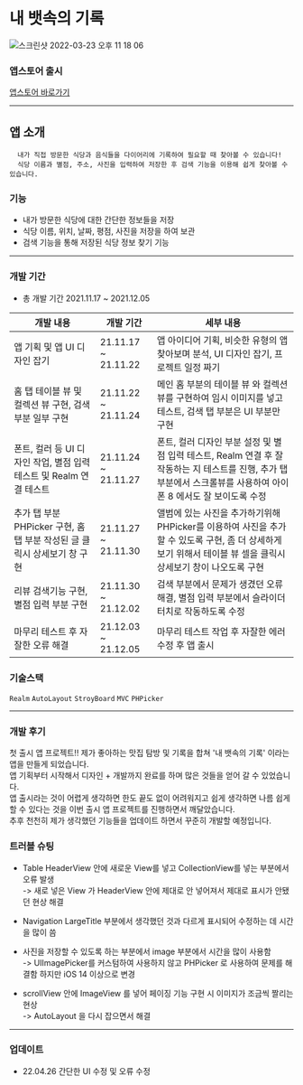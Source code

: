 <h1> 내 뱃속의 기록 </h1>

![스크린샷 2022-03-23 오후 11 18 06](https://user-images.githubusercontent.com/91923809/159721464-2cf64afc-e4e1-43fa-8d5d-435677147d39.png)


### 앱스토어 출시
[앱스토어 바로가기](https://apps.apple.com/kr/app/%EB%82%B4-%EB%B1%83%EC%86%8D%EC%9D%98-%EA%B8%B0%EB%A1%9D/id1596846269)


--------------------

## 앱 소개   
      내가 직접 방문한 식당과 음식들을 다이어리에 기록하여 필요할 때 찾아볼 수 있습니다!
      식당 이름과 별점, 주소, 사진을 입력하여 저장한 후 검색 기능을 이용해 쉽게 찾아볼 수 있습니다.
   
   
     
### 기능
* 내가 방문한 식당에 대한 간단한 정보들을 저장
* 식당 이름, 위치, 날짜, 평점, 사진을 저장을 하여 보관
* 검색 기능을 통해 저장된 식당 정보 찾기 기능

  
-------------------
### 개발 기간
* 총 개발 기간 2021.11.17 ~ 2021.12.05

|개발 내용|개발 기간|세부 내용|
|------|------|------|
|앱 기획 및 앱 UI 디자인 잡기|21.11.17 ~ 21.11.22|앱 아이디어 기획, 비슷한 유형의 앱 찾아보며 분석, UI 디자인 잡기, 프로젝트 일정 짜기|
|홈 탭 테이블 뷰 및 컬렉션 뷰 구현, 검색부분 일부 구현|21.11.22 ~ 21.11.24|메인 홈 부분의 테이블 뷰 와 컬렉션 뷰를 구현하여 임시 이미지를 넣고 테스트, 검색 탭 부분은 UI 부분만 구현|
|폰트, 컬러 등 UI 디자인 작업, 별점 입력 테스트 및 Realm 연결 테스트|21.11.24 ~ 21.11.27|폰트, 컬러 디자인 부분 설정 및 별점 입력 테스트, Realm 연결 후 잘 작동하는 지 테스트를 진행, 추가 탭 부분에서 스크롤뷰를 사용하여 아이폰 8 에서도 잘 보이도록 수정|
|추가 탭 부분 PHPicker 구현, 홈 탭 부분 작성된 글 클릭시 상세보기 창 구현|21.11.27 ~ 21.11.30|앨범에 있는 사진을 추가하기위해 PHPicker를 이용하여 사진을 추가할 수 있도록 구현, 좀 더 상세하게 보기 위해서 테이블 뷰 셀을 클릭시 상세보기 창이 나오도록 구현|
|리뷰 검색기능 구현, 별점 입력 부분 구현|21.11.30 ~ 21.12.02|검색 부분에서 문제가 생겼던 오류 해결, 별점 입력 부분에서 슬라이더 터치로 작동하도록 수정|
|마무리 테스트 후 자잘한 오류 해결|21.12.03 ~ 21.12.05|마무리 테스트 작업 후 자잘한 에러 수정 후 앱 출시|

  

### 기술스택  
  <code>Realm</code> <code>AutoLayout</code> <code>StroyBoard</code> <code>MVC</code> <code>PHPicker</code>

--------------

### 개발 후기

첫 출시 앱 프로젝트!!
제가 좋아하는 맛집 탐방 및 기록을 합쳐 '내 뱃속의 기록' 이라는 앱을 만들게 되었습니다.   
앱 기획부터 시작해서 디자인 + 개발까지 완료를 하며 많은 것들을 얻어 갈 수 있었습니다.  
앱 출시라는 것이 어렵게 생각하면 한도 끝도 없이 어려워지고 쉽게 생각하면 나름 쉽게 할 수 있다는 것을 이번 출시 앱 프로젝트를 진행하면서 깨달았습니다.  
추후 천천히 제가 생각했던 기능들을 업데이트 하면서 꾸준히 개발할 예정입니다.  



### 트러블 슈팅
- Table HeaderView 안에 새로운 View를 넣고 CollectionView를 넣는 부분에서 오류 발생 </br>
        ->  새로 넣은 View 가 HeaderView 안에 제대로 안 넣어져서 제대로 표시가 안됐던 현상 해결  
  
- Navigation LargeTitle 부분에서 생각했던 것과 다르게 표시되어 수정하는 데 시간을 많이 씀  
    
- 사진을 저장할 수 있도록 하는 부분에서 image 부분에서 시간을 많이 사용함</br>
        ->  UIImagePicker를 커스텀하여 사용하지 않고 PHPicker 로 사용하여 문제를 해결함 하지만 iOS 14 이상으로 변경
          
- scrollView 안에 ImageView 를 넣어 페이징 기능 구현 시 이미지가 조금씩 짤리는 현상</br>
        ->  AutoLayout 을 다시 잡으면서 해결


------------

### 업데이트
* 22.04.26 간단한 UI 수정 및 오류 수정


